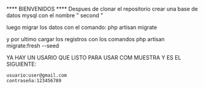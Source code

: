 ****  BIENVENIDOS  ****
Despues de clonar el repositorio
crear una base de datos mysql con el nombre " second "

luego migrar los datos con el comando:
    php artisan migrate

y por ultimo cargar los registros con los comandos
    php artisan migrate:fresh --seed

YA HAY UN USARIO QUE LISTO PARA USAR COM MUESTRA Y ES EL SIGUIENTE:

    usuario:user@gmail.com
    contraseña:123456789